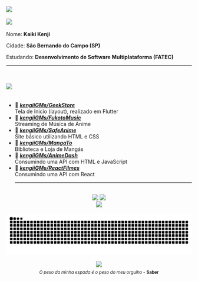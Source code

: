 ## 
<img src="https://user-images.githubusercontent.com/80048095/222851948-5fd136a3-9b76-4c44-a07c-8fc7e3956aff.png" width="250" align="left" />
<br>
<br>
<img src="https://img.shields.io/static/v1?label=Perfil&message=KengiiGMs&color=yellow&style=for-the-badge&logo=GitHub">

<p>

   

   Nome: **Kaiki Kenji** 

   Cidade: **São Bernando do Campo (SP)**

   Estudando: **Desenvolvimento de Software Multiplataforma (FATEC)**
   
</p>

<hr>

<div>
   
   <br/>
   <br/>
   
   <div align="start">
      <img src="https://user-images.githubusercontent.com/80048095/222839086-64094735-866b-498a-a782-db3c137941b1.png" width="750" />
   </div>

   </br> 
  
   * 📗 [***kengiiGMs/GeekStore***](https://github.com/kengiiGMs/GeekStore.git) <br/>
    Tela de Inicio (layout), realizado em Flutter
   * 📗 [***kengiiGMs/FukotoMusic***](https://github.com/kengiiGMs/FukotoMusic) <br/>
    Streaming de Música de Anime
   * 📗 [***kengiiGMs/SafeAnime***](https://github.com/kengiiGMs/SafeAnime) <br/>
    Site básico utilizando HTML e CSS
   * 📗 [***kengiiGMs/MangaTo***](https://github.com/kengiiGMs/MangaTo) <br/>
    Biblioteca e Loja de Mangás
   * 📗 [***kengiiGMs/AnimeDash***](https://github.com/kengiiGMs/animeDash) <br/>
    Consumindo uma API com HTML e JavaScript
   * 📗 [***kengiiGMs/ReactFilmes***](https://github.com/kengiiGMs/ReactFilmes) <br/>
    Consumindo uma API com React
      <hr>
   </br>


   <div align="center"> 
      <img height="170px" src="https://github-readme-stats-sigma-five.vercel.app/api?username=KengiiGMs&show_icons=true&theme=algolia">
      <img height="170px" src="https://github-readme-stats-sigma-five.vercel.app/api/top-langs/?username=KengiiGMs&layout=compact&theme=algolia">  
   </div>

   <div align="center" > 
       <img height="40px" src="https://skillicons.dev/icons?i=html,css,bootstrap,react,js,jquery,php,mysql,java,cs,flutter" />

   ![Snake animation](https://github.com/KengiiGMs/KengiiGMs/blob/output/github-contribution-grid-snake.svg)

   </div>

</div>


<p align="center">
   <img src="https://user-images.githubusercontent.com/80048095/222841582-6b7be642-0a5a-44ce-82f8-e288da8f4c81.gif" align="center"><br/>
   <sub> <i>O peso da minha espada é o peso do meu orgulho</i> - <b>Saber</b></sub>
</p>

## 




 
